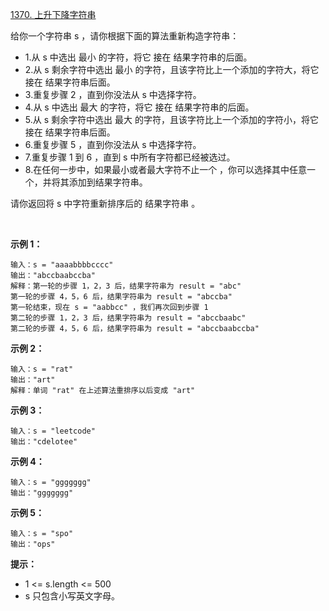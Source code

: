 [1370. 上升下降字符串](https://leetcode-cn.com/problems/increasing-decreasing-string/)

给你一个字符串 s ，请你根据下面的算法重新构造字符串：

- 1.从 s 中选出 最小 的字符，将它 接在 结果字符串的后面。
- 2.从 s 剩余字符中选出 最小 的字符，且该字符比上一个添加的字符大，将它 接在 结果字符串后面。
- 3.重复步骤 2 ，直到你没法从 s 中选择字符。
- 4.从 s 中选出 最大 的字符，将它 接在 结果字符串的后面。
- 5.从 s 剩余字符中选出 最大 的字符，且该字符比上一个添加的字符小，将它 接在 结果字符串后面。
- 6.重复步骤 5 ，直到你没法从 s 中选择字符。
- 7.重复步骤 1 到 6 ，直到 s 中所有字符都已经被选过。
- 8.在任何一步中，如果最小或者最大字符不止一个 ，你可以选择其中任意一个，并将其添加到结果字符串。

请你返回将 s 中字符重新排序后的 结果字符串 。

 

**示例 1：**
```
输入：s = "aaaabbbbcccc"
输出："abccbaabccba"
解释：第一轮的步骤 1，2，3 后，结果字符串为 result = "abc"
第一轮的步骤 4，5，6 后，结果字符串为 result = "abccba"
第一轮结束，现在 s = "aabbcc" ，我们再次回到步骤 1
第二轮的步骤 1，2，3 后，结果字符串为 result = "abccbaabc"
第二轮的步骤 4，5，6 后，结果字符串为 result = "abccbaabccba"
```
**示例 2：**
```
输入：s = "rat"
输出："art"
解释：单词 "rat" 在上述算法重排序以后变成 "art"
```
**示例 3：**
```
输入：s = "leetcode"
输出："cdelotee"
```
**示例 4：**
```
输入：s = "ggggggg"
输出："ggggggg"
```
**示例 5：**
```
输入：s = "spo"
输出："ops"
```

**提示：**

- 1 <= s.length <= 500
- s 只包含小写英文字母。
